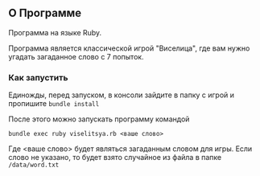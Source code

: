 
## О Программе
Программа на языке Ruby. 

Программа является классической игрой "Виселица", где вам нужно угадать загаданное слово с 7 попыток. 

### Как запустить

Единожды, перед запуском, в консоли зайдите в папку с игрой и пропишите  ```bundle install``` 

После этого можно запускать программу командой

```bundle exec ruby viselitsya.rb <ваше слово>```

Где <ваше слово> будет являться загаданным словом для игры. 
Если слово не указано, то будет взято случайное из файла в папке ```/data/word.txt```
